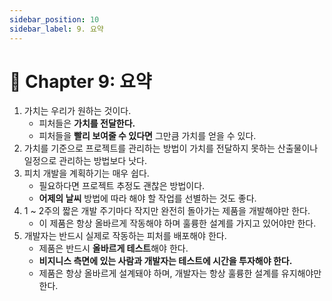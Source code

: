 ```yaml
---
sidebar_position: 10
sidebar_label: 9. 요약
---
```


# 🌈 Chapter 9: 요약

1. 가치는 우리가 원하는 것이다. 
   - 피처들은 **가치를 전달한다.**
   - 피처들을 **빨리 보여줄 수 있다면** 그만큼 가치를 얻을 수 있다.
2. 가치를 기준으로 프로젝트를 관리하는 방법이 가치를 전달하지 못하는 산출물이나 일정으로 관리하는 방법보다 낫다.
3. 피치 개발을 계획하기는 매우 쉽다.
   - 필요하다면 프로젝트 추정도 괜찮은 방법이다.
   - **어제의 날씨** 방법에 따라 해야 할 작업를 선별하는 것도 좋다.
4. 1 ~ 2주의 짧은 개발 주기마다 작지만 완전히 돌아가는 제품을 개발해야만 한다.
   - 이 제품은 항상 올바르게 작동해야 하며 훌륭한 설계를 가지고 있어야만 한다.
5. 개발자는 반드시 실제로 작동하는 피처를 배포해야 한다.
   -  제품은 반드시 **올바르게 테스트**해야 한다.
   -  **비지니스 측면에 있는 사람과 개발자는 테스트에 시간을 투자해야 한다.**
   -  제품은 항상 올바르게 설계돼야 하며, 개발자는 항상 훌륭한 설계를 유지해야만 한다.
